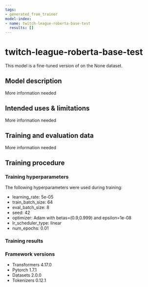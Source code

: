 ```yaml
---
tags:
- generated_from_trainer
model-index:
- name: twitch-league-roberta-base-test
  results: []
---
```


<!-- This model card has been generated automatically according to the information the Trainer had access to. You
should probably proofread and complete it, then remove this comment. -->

# twitch-league-roberta-base-test

This model is a fine-tuned version of [](https://huggingface.co/) on the None dataset.

## Model description

More information needed

## Intended uses & limitations

More information needed

## Training and evaluation data

More information needed

## Training procedure

### Training hyperparameters

The following hyperparameters were used during training:
- learning_rate: 5e-05
- train_batch_size: 64
- eval_batch_size: 8
- seed: 42
- optimizer: Adam with betas=(0.9,0.999) and epsilon=1e-08
- lr_scheduler_type: linear
- num_epochs: 0.01

### Training results



### Framework versions

- Transformers 4.17.0
- Pytorch 1.7.1
- Datasets 2.0.0
- Tokenizers 0.12.1
